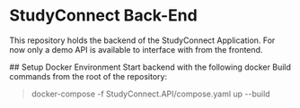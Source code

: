 # StudyConnect Back-End
This repository holds the backend of the StudyConnect Application.
For now only a demo API is available to interface with from the frontend.

## Setup Docker Environment
Start backend with the following docker Build commands from the root of the repository:
> docker-compose -f StudyConnect.API/compose.yaml up --build
